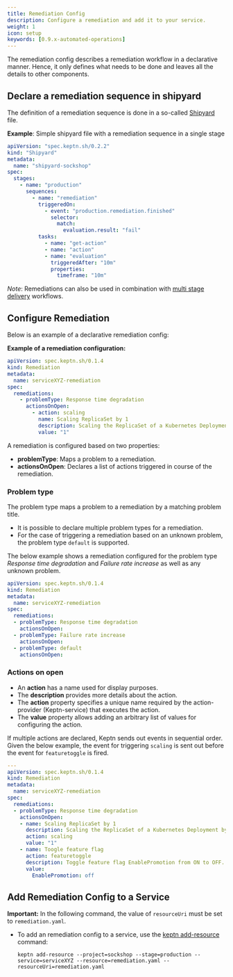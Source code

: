 ```yaml
---
title: Remediation Config
description: Configure a remediation and add it to your service.
weight: 1
icon: setup
keywords: [0.9.x-automated-operations]
---
```


The remediation config describes a remediation workflow in a declarative manner. Hence, it only defines what needs to be done and leaves all the details to other components. 

## Declare a remediation sequence in shipyard

The definition of a remediation sequence is done in a so-called [Shipyard](../../manage/shipyard) file.

**Example**: Simple shipyard file with a remediation sequence in a single stage
```yaml
apiVersion: "spec.keptn.sh/0.2.2"
kind: "Shipyard"
metadata:
  name: "shipyard-sockshop"
spec:
  stages:
    - name: "production"
      sequences:
        - name: "remediation"
          triggeredOn:
            - event: "production.remediation.finished"
              selector:
                match:
                  evaluation.result: "fail"
          tasks:
            - name: "get-action"
            - name: "action"
            - name: "evaluation"
              triggeredAfter: "10m"
              properties:
                timeframe: "10m"
```

*Note*: Remediations can also be used in combination with [multi stage delivery](../../continuous_delivery/multi_stage) workflows.


## Configure Remediation

Below is an example of a declarative remediation config: 

**Example of a remediation configuration:**

```yaml
apiVersion: spec.keptn.sh/0.1.4
kind: Remediation
metadata:
  name: serviceXYZ-remediation
spec:
  remediations:
    - problemType: Response time degradation
      actionsOnOpen:
        - action: scaling
          name: Scaling ReplicaSet by 1
          description: Scaling the ReplicaSet of a Kubernetes Deployment by 1
          value: "1"
```

A remediation is configured based on two properties:

* **problemType**: Maps a problem to a remediation. 
* **actionsOnOpen**: Declares a list of actions triggered in course of the remediation.

### Problem type

The problem type maps a problem to a remediation by a matching problem title. 

-	It is possible to declare multiple problem types for a remediation. 
-	For the case of triggering a remediation based on an unknown problem, the problem type `default` is supported. 

The below example shows a remediation configured for the problem type *Response time degradation* and *Failure rate increase* as well as any unknown problem.

```yaml
apiVersion: spec.keptn.sh/0.1.4
kind: Remediation
metadata:
  name: serviceXYZ-remediation
spec:
  remediations:  
  - problemType: Response time degradation
    actionsOnOpen:
  - problemType: Failure rate increase
    actionsOnOpen:
  - problemType: default
    actionsOnOpen:
```

### Actions on open

* An **action** has a name used for display purposes.
* The **description** provides more details about the action.
* The **action** property specifies a unique name required by the action-provider (Keptn-service) that executes the action.
* The **value** property allows adding an arbitrary list of values for configuring the action.

If multiple actions are declared, Keptn sends out events in sequential order. Given the below example, the event for triggering `scaling` is sent out before the event for `featuretoggle` is fired. 

```yaml
---
apiVersion: spec.keptn.sh/0.1.4
kind: Remediation
metadata:
  name: serviceXYZ-remediation
spec:
  remediations:  
  - problemType: Response time degradation
    actionsOnOpen:
    - name: Scaling ReplicaSet by 1
      description: Scaling the ReplicaSet of a Kubernetes Deployment by 1
      action: scaling
      value: "1"
    - name: Toogle feature flag
      action: featuretoggle
      description: Toggle feature flag EnablePromotion from ON to OFF.
      value: 
        EnablePromotion: off
```

## Add Remediation Config to a Service

**Important:** In the following command, the value of `resourceUri` must be set to `remediation.yaml`.

* To add an remediation config to a service, use the [keptn add-resource](../../reference/cli/commands/keptn_add-resource) command:

    ```console
    keptn add-resource --project=sockshop --stage=production --service=serviceXYZ --resource=remediation.yaml --resourceUri=remediation.yaml
    ```
